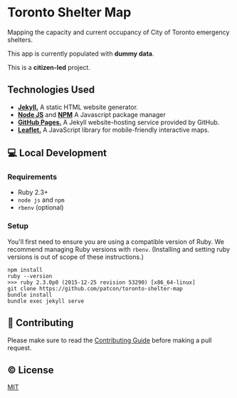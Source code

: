 # Toronto Shelter Map

Mapping the capacity and current occupancy of City of Toronto emergency shelters.

This app is currently populated with **dummy data**.

This is a **citizen-led** project.

## Technologies Used

* [**Jekyll.**][jekyll] A static HTML website generator.
* [**Node JS**][node] and [**NPM**][npm] A Javascript package manager
* [**GitHub Pages.**][gh-pages] A Jekyll website-hosting service provided by GitHub.
* [**Leaflet.**][leaflet] A JavaScript library for mobile-friendly interactive maps.

## :computer: Local Development

### Requirements

* Ruby 2.3+
* `node js` and `npm`
* `rbenv` (optional)

### Setup

You'll first need to ensure you are using a compatible version of Ruby.
We recommend managing Ruby versions with `rbenv`. (Installing and
setting ruby versions is out of scope of these instructions.)

```
npm install
ruby --version
>>> ruby 2.3.0p0 (2015-12-25 revision 53290) [x86_64-linux]
git clone https://github.com/patcon/toronto-shelter-map
bundle install
bundle exec jekyll serve
```

## :muscle: Contributing

Please make sure to read the [Contributing Guide](CONTRIBUTING.md) before making a pull request.

## :copyright: License

[MIT](http://opensource.org/licenses/MIT)

<!-- Links -->
   [leaflet]: http://leafletjs.com/
   [gh-pages]: https://help.github.com/articles/what-is-github-pages/
   [jekyll]: https://jekyllrb.com/docs/home/
   [node]: https://nodejs.org/en/
   [npm]: https://www.npmjs.com/
